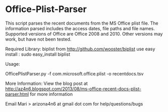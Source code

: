 Office-Plist-Parser
===================

This script parses the recent documents from the MS Office plist file.
The information parsed includes the access dates, file paths and file names. 
Supported versions of Office are Office 2008 and 2010. Other versions may work, but have not been tested.


Required Library: biplist from http://github.com/wooster/biplist
use easy install : sudo easy_install biplist


Usage:

OfficePlistParser.py -f com.microsoft.office.plist -o recentdocs.tsv


More Information:
View the blog post at http://az4n6.blogspot.com/2013/08/ms-office-recent-docs-plist-parser.html for more information


Email Mari > arizona4n6 at gmail dot com for help/questions/bugs
